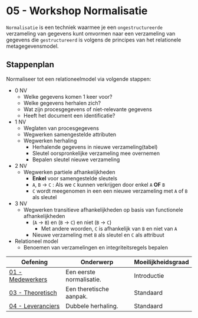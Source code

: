 # 05 - Workshop Normalisatie

`Normalisatie` is een techniek waarmee je een `ongestructureerde` verzameling van gegevens kunt omvormen naar een verzameling van gegevens die `gestructureerd` is volgens de principes van het relationele metagegevensmodel. 

## Stappenplan
Normaliseer tot een relationeelmodel via volgende stappen:
- 0 NV
    - Welke gegevens komen 1 keer voor?
    - Welke gegevens herhalen zich?
    - Wat zijn procesgegevens of niet-relevante gegevens
    - Heeft het document een identificatie?
- 1 NV
    - Weglaten van procesgegevens
    - Wegwerken samengestelde attributen
    - Wegwerken herhaling
        - Herhalende gegevens in nieuwe verzameling(tabel) 
        - Sleutel oorspronkelijke verzameling mee overnemen
        - Bepalen sleutel nieuwe verzameling
- 2 NV
    - Wegwerken partiele afhankelijkheden
        - **Enkel** voor samengestelde sleutels
        - `A`, `B` → `C` : Als we `C` kunnen verkrijgen door enkel `A` **OF** `B`
        - `C` wordt meegenomen in een een nieuwe verzameling met `A` of `B` als sleutel
- 3 NV
    - Wegwerken transitieve afhankelijkheden op basis van functionele afhankelijkheden
        - (`A` → `B`) en (`B` → `C`) en niet (`B` → `C`)
            - Met andere woorden, `C` is afhankelijk van `B` en niet van `A`
        - Nieuwe verzameling met `B` als sleutel en `C` als attribuut
- Relationeel model
    - Benoemen van verzamelingen en integriteitsregels bepalen

| Oefening | Onderwerp | Moeilijkheidsgraad |
| ----- | ---- | ---- |
| [01 - Medewerkers](exercises/exercise-1.md) | Een eerste normalisatie. | Introductie |
| [03 - Theoretisch](exercises/exercise-3.md) | Een theretische aanpak. | Standaard |
| [04 - Leveranciers](exercises/exercise-4.md) | Dubbele herhaling. | Standaard |

